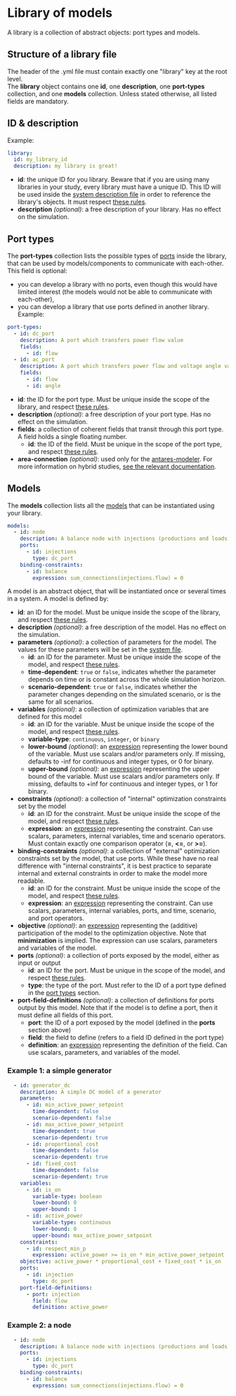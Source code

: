 # Library of models

A library is a collection of abstract objects: port types and models.

## Structure of a library file
The header of the .yml file must contain exactly one "library" key at the root level.  
The **library** object contains one **id**, one **description**, one **port-types** collection, and one **models**
collection. Unless stated otherwise, all listed fields are mandatory.

## ID & description

Example:

~~~yaml
library:
  id: my_library_id
  description: my library is great!
~~~

- **id**: the unique ID for you library. Beware that if you are using many libraries in your study, every library must
  have a unique ID. This ID will be used inside the [system description file](systems.md) in order to reference the
  library's objects. It must respect [these rules](syntax.md#rules-for-ids).
- **description** _(optional)_: a free description of your library. Has no effect on the simulation.


## Port types

The **port-types** collection lists the possible types of [ports](#models) inside the library,
that can be used by models/components to communicate with each-other.  
This field is optional: 
- you can develop a library with no ports, even though this would have limited interest (the
models would not be able to communicate with each-other),
- you can develop a library that use ports defined in another library.
Example:

~~~yaml
port-types:
  - id: dc_port
    description: A port which transfers power flow value
    fields:
      - id: flow
  - id: ac_port
    description: A port which transfers power flow and voltage angle values
    fields:
      - id: flow
      - id: angle
~~~

- **id**: the ID for the port type. Must be unique inside the scope of the library, and
  respect [these rules](syntax.md#rules-for-ids).
- **description** _(optional)_: a free description of your port type. Has no effect on the simulation.
- **fields**: a collection of coherent fields that transit through this port type. A field holds a single floating
  number.
    - **id**: the ID of the field. Must be unique in the scope of the port type, and
      respect [these rules](syntax.md#rules-for-ids).
- **area-connection** _(optional)_: used only for the [antares-modeler](https://antares-simulator.readthedocs.io/en/latest/user-guide/modeler/01-overview-modeler/).
  For more information on hybrid
  studies, [see the relevant documentation](https://antares-simulator.readthedocs.io/en/latest/user-guide/modeler/01-overview-modeler/).

    

## Models

The **models** collection lists all the [models](#models) that can be instantiated using your library. 

~~~yaml
models:
  - id: node
    description: A balance node with injections (productions and loads)
    ports:
      - id: injections
        type: dc_port
    binding-constraints:
      - id: balance
        expression: sum_connections(injections.flow) = 0
~~~

A model is an abstract object, that will be instantiated once or several times in a system. A model is defined by:

- **id**: an ID for the model. Must be unique inside the scope of the library, and
  respect [these rules](syntax.md#rules-for-ids).
- **description** _(optional)_: a free description of the model. Has no effect on the simulation.
- **parameters** _(optional)_: a collection of parameters for the model. The values for these parameters will be set in
  the [system file](systems.md).
    - **id**: an ID for the parameter. Must be unique inside the scope of the model, and
      respect [these rules](syntax.md#rules-for-ids).
    - **time-dependent**: `true` or `false`, indicates whether the parameter depends on time or is constant across the
      whole simulation horizon.
    - **scenario-dependent**: `true` or `false`, indicates whether the parameter changes depending on the simulated
      scenario, or is the same for all scenarios.
- **variables** _(optional)_: a collection of optimization variables that are defined for this model
    - **id**: an ID for the variable. Must be unique inside the scope of the model, and
      respect [these rules](syntax.md#rules-for-ids).
    - **variable-type**: `continuous`, `integer`, or `binary`
    - **lower-bound** _(optional)_: an [expression](syntax.md) representing the lower bound of the variable. Must use scalars
      and/or parameters only. If missing, defaults to -inf for continuous and integer types, or 0 for binary.
    - **upper-bound** _(optional)_: an [expression](syntax.md) representing the upper bound of the variable. Must use scalars
      and/or parameters only. If missing, defaults to +inf for continuous and integer types, or 1 for binary.
- **constraints** _(optional)_: a collection of "internal" optimization constraints set by the model
    - **id**: an ID for the constraint. Must be unique inside the scope of the model, and
      respect [these rules](syntax.md#rules-for-ids).
    - **expression**: an [expression](syntax.md) representing the constraint. Can use scalars, parameters, internal
      variables, time and scenario operators.
      Must contain exactly one comparison operator (**=**, **<=**, or **>=**).
- **binding-constraints** _(optional)_: a collection of "external" optimization constraints set by the model, that use
  ports. While these have no
  real difference with "internal constraints", it is best practice to separate internal and external constraints in
  order to make the model more readable.
    - **id**: an ID for the constraint. Must be unique inside the scope of the model, and
      respect [these rules](syntax.md#rules-for-ids).
    - **expression**: an [expression](syntax.md) representing the constraint. Can use scalars, parameters, internal
      variables, ports, and time, scenario, and port operators.
- **objective** _(optional)_: an [expression](syntax.md) representing the (additive) participation of the model to
  the optimization objective.
  Note that **minimization** is implied. The expression can use scalars, parameters and variables of the model.
- **ports** _(optional)_: a collection of ports exposed by the model, either as input or output
    - **id**: an ID for the port. Must be unique in the scope of the model, and respect [these rules](syntax.md#rules-for-ids).
    - **type**: the type of the port. Must refer to the ID of a port type defined in the [port types](libraries.md#port-types)
      section.
- **port-field-definitions** _(optional)_: a collection of definitions for ports output by this model. Note that if the
  model is to define a port, then it must define all fields of this port.
    - **port**: the ID of a port exposed by the model (defined in the **ports** section above)
    - **field**: the field to define (refers to a field ID defined in the port type)
    - **definition**: an [expression](syntax.md) representing the definition of the field. Can use scalars,
      parameters, and variables of the model.

### Example 1: a simple generator

~~~yaml
  - id: generator_dc
    description: A simple DC model of a generator
    parameters:
      - id: min_active_power_setpoint
        time-dependent: false
        scenario-dependent: false
      - id: max_active_power_setpoint
        time-dependent: true
        scenario-dependent: true
      - id: proportional_cost
        time-dependent: false
        scenario-dependent: true
      - id: fixed_cost
        time-dependent: false
        scenario-dependent: true
    variables:
      - id: is_on
        variable-type: boolean
        lower-bound: 0
        upper-bound: 1
      - id: active_power
        variable-type: continuous
        lower-bound: 0
        upper-bound: max_active_power_setpoint
    constraints:
      - id: respect_min_p
        expression: active_power >= is_on * min_active_power_setpoint
    objective: active_power * proportional_cost + fixed_cost * is_on
    ports:
      - id: injection
        type: dc_port
    port-field-definitions:
      - port: injection
        field: flow
        definition: active_power
~~~

### Example 2: a node

~~~yaml
  - id: node
    description: A balance node with injections (productions and loads)
    ports:
      - id: injections
        type: dc_port
    binding-constraints:
      - id: balance
        expression: sum_connections(injections.flow) = 0
~~~